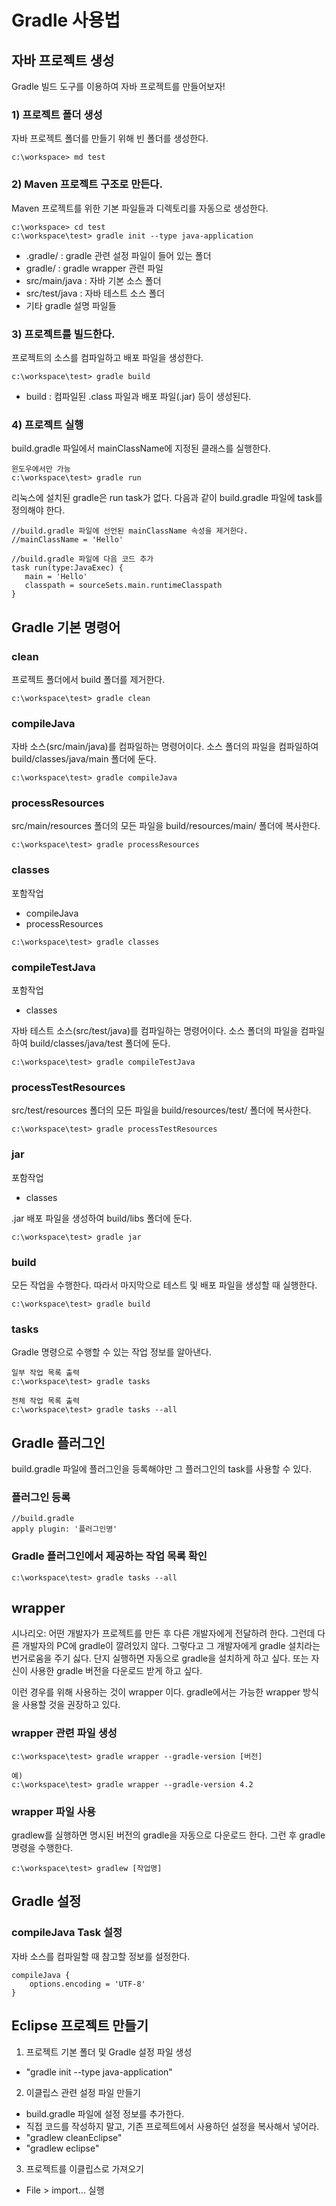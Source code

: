 # Gradle 사용법

## 자바 프로젝트 생성
Gradle 빌드 도구를 이용하여 자바 프로젝트를 만들어보자!

### 1) 프로젝트 폴더 생성
자바 프로젝트 폴더를 만들기 위해 빈 폴더를 생성한다.
```
c:\workspace> md test
```

### 2) Maven 프로젝트 구조로 만든다.
Maven 프로젝트를 위한 기본 파일들과 디렉토리를 자동으로 생성한다.
```
c:\workspace> cd test
c:\workspace\test> gradle init --type java-application
```
- .gradle/ : gradle 관련 설정 파일이 들어 있는 폴더
- gradle/ : gradle wrapper 관련 파일
- src/main/java : 자바 기본 소스 폴더
- src/test/java : 자바 테스트 소스 폴더
- 기타 gradle 설명 파일들

### 3) 프로젝트를 빌드한다.
프로젝트의 소스를 컴파일하고 배포 파일을 생성한다. 
```
c:\workspace\test> gradle build
```
- build : 컴파일된 .class 파일과 배포 파일(.jar) 등이 생성된다.


### 4) 프로젝트 실행
build.gradle 파일에서 mainClassName에 지정된 클래스를 실행한다.
```
윈도우에서만 가능
c:\workspace\test> gradle run
```

리눅스에 설치된 gradle은 run task가 없다. 다음과 같이 build.gradle 파일에 task를 정의해야 한다.
```
//build.gradle 파일에 선언된 mainClassName 속성을 제거한다.
//mainClassName = 'Hello'

//build.gradle 파일에 다음 코드 추가
task run(type:JavaExec) {
   main = 'Hello'
   classpath = sourceSets.main.runtimeClasspath
}

```

## Gradle 기본 명령어

### clean
프로젝트 폴더에서 build 폴더를 제거한다.
```
c:\workspace\test> gradle clean
```

### compileJava
자바 소스(src/main/java)를 컴파일하는 명령어이다. 소스 폴더의 파일을 컴파일하여 build/classes/java/main 폴더에 둔다.
```
c:\workspace\test> gradle compileJava
```

### processResources
src/main/resources 폴더의 모든 파일을 build/resources/main/ 폴더에 복사한다.
```
c:\workspace\test> gradle processResources
```

### classes
포함작업
- compileJava
- processResources
```
c:\workspace\test> gradle classes
```


### compileTestJava
포함작업
- classes

자바 테스트 소스(src/test/java)를 컴파일하는 명령어이다. 소스 폴더의 파일을 컴파일하여 build/classes/java/test 폴더에 둔다.
```
c:\workspace\test> gradle compileTestJava
```

### processTestResources
src/test/resources 폴더의 모든 파일을 build/resources/test/ 폴더에 복사한다.
```
c:\workspace\test> gradle processTestResources
```

### jar
포함작업
- classes

.jar 배포 파일을 생성하여 build/libs 폴더에 둔다.
```
c:\workspace\test> gradle jar
```

### build
모든 작업을 수행한다. 따라서 마지막으로 테스트 및 배포 파일을 생성할 때 실행한다.
```
c:\workspace\test> gradle build
```

### tasks
Gradle 명령으로 수행할 수 있는 작업 정보를 알아낸다.
```
일부 작업 목록 출력
c:\workspace\test> gradle tasks  

전체 작업 목록 출력
c:\workspace\test> gradle tasks --all
```

## Gradle 플러그인
build.gradle 파일에 플러그인을 등록해야만 그 플러그인의 task를 사용할 수 있다.

### 플러그인 등록 
```
//build.gradle
apply plugin: '플러그인명'
```

### Gradle 플러그인에서 제공하는 작업 목록 확인
```
c:\workspace\test> gradle tasks --all
```

## wrapper
시나리오: 어떤 개발자가 프로젝트를 만든 후 다른 개발자에게 전달하려 한다. 그런데 다른 개발자의 PC에 gradle이 깔려있지 않다. 그렇다고 그 개발자에게 gradle 설치라는 번거로움을 주기 싫다. 단지 실행하면 자동으로 gradle을 설치하게 하고 싶다. 또는 자신이 사용한 gradle 버전을 다운로드 받게 하고 싶다.

이런 경우를 위해 사용하는 것이 wrapper 이다. gradle에서는 가능한 wrapper 방식을 사용할 것을 권장하고 있다.

### wrapper 관련 파일 생성
```
c:\workspace\test> gradle wrapper --gradle-version [버전]

예)
c:\workspace\test> gradle wrapper --gradle-version 4.2
```

### wrapper 파일 사용
gradlew를 실행하면 명시된 버전의 gradle을 자동으로 다운로드 한다. 그런 후 gradle 명령을 수행한다.
```
c:\workspace\test> gradlew [작업명]
```
 
## Gradle 설정

### **compileJava** Task 설정
자바 소스를 컴파일할 때 참고할 정보를 설정한다.
```
compileJava {
    options.encoding = 'UTF-8'
}
```

## Eclipse 프로젝트 만들기
1) 프로젝트 기본 폴더 및 Gradle 설정 파일 생성
- "gradle init --type java-application"
 
2) 이클립스 관련 설정 파일 만들기
- build.gradle 파일에 설정 정보를 추가한다.
- 직접 코드를 작성하지 말고, 기존 프로젝트에서 사용하던 설정을 복사해서 넣어라.
- "gradlew cleanEclipse"
- "gradlew eclipse"

3) 프로젝트를 이클립스로 가져오기
- File > import... 실행
    